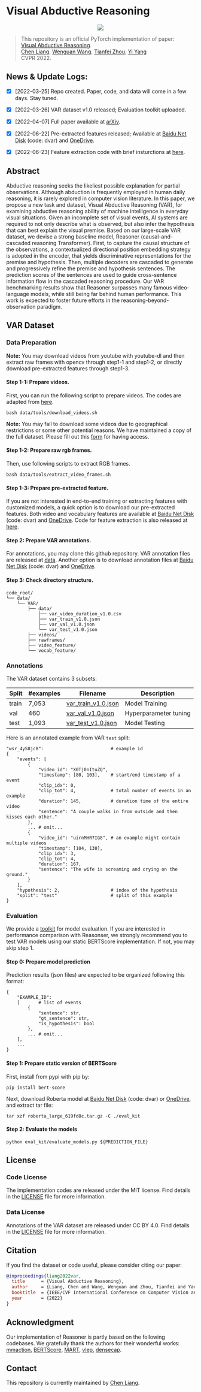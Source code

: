 # Visual Abductive Reasoning

<div align="center">
  <img src="assets/github_example.png">
</div>

> This repository is an official PyTorch implementation of paper:<br>
> [Visual Abductive Reasoning](https://arxiv.org/abs/2203.14040).<br>
> [Chen Liang](https://leonnnop.github.io/), [Wenguan Wang](https://sites.google.com/view/wenguanwang/), [Tianfei Zhou](https://www.tfzhou.com/), [Yi Yang](https://scholar.google.com/citations?user=RMSuNFwAAAAJ&hl=zh-CN) <br>
> CVPR 2022.


## News & Update Logs:
- [x] [2022-03-25] Repo created. Paper, code, and data will come in a few days. Stay tuned.
- [x] [2022-03-26] VAR dataset v1.0 released; Evaluation toolkit uploaded.
- [x] [2022-04-07] Full paper available at [arXiv](https://arxiv.org/abs/2203.14040).
- [x] [2022-06-22] Pre-extracted features released; Available at [Baidu Net Disk](https://pan.baidu.com/s/1Ju6O-05IhdVsNvpgbVpD7g) (code: dvar) and [OneDrive](https://1drv.ms/u/s!AjhElgOW1PYfgZAb0RfqcJv8TwygsA?e=zs0msT). 
- [x] [2022-06-23] Feature extraction code with brief insturctions at [here](feature_kit). 


## Abstract

Abductive reasoning seeks the likeliest possible explanation for partial observations. Although abduction is frequently employed in human daily reasoning, it is rarely explored in computer vision literature. In this paper, we propose a new task and dataset, Visual Abductive Reasoning (VAR), for examining abductive reasoning ability of machine intelligence in everyday visual situations. Given an incomplete set of visual events, AI systems are required to not only describe what is observed, but also infer the hypothesis that can best explain the visual premise. Based on our large-scale VAR dataset, we devise a strong baseline model, Reasoner (causal-and-cascaded reasoning Transformer). First, to capture the causal structure of the observations, a contextualized directional position embedding strategy is adopted in the encoder, that yields discriminative representations for the premise and hypothesis. Then, multiple decoders are cascaded to generate and progressively refine the premise and hypothesis sentences. The prediction scores of the sentences are used to guide cross-sentence information flow in the cascaded reasoning procedure. Our VAR benchmarking results show that Reasoner surpasses many famous video-language models, while still being far behind human performance. This work is expected to foster future efforts in the reasoning-beyond-observation paradigm.


## VAR Dataset 

### Data Preparation

**Note:** You may download videos from youtube with youtube-dl and then extract raw frames with opencv through step1-1 and step1-2, or directly download pre-extracted features through step1-3.

#### Step 1-1: Prepare videos.
First, you can run the following script to prepare videos. The codes are adapted from [here](https://github.com/open-mmlab/mmaction2/blob/master/tools/data/activitynet/). 
```
bash data/tools/download_videos.sh
```

**Note:** You may fail to download some videos due to geographical restrictions or some other potential reasons. We have maintained a copy of the full dataset. Please fill out this [form](https://forms.gle/VD9Ryu5dZPG9fMy36) for having access. 

#### Step 1-2: Prepare raw rgb frames.
Then, use following scripts to extract RGB frames.
```
bash data/tools/extract_video_frames.sh
```

#### Step 1-3: Prepare pre-extracted feature.
If you are not interested in end-to-end training or extracting features with customized models, a quick option is to download our pre-extracted features. Both video and vocabulary features are available at [Baidu Net Disk](https://pan.baidu.com/s/1Ju6O-05IhdVsNvpgbVpD7g) (code: dvar) and [OneDrive](https://1drv.ms/u/s!AjhElgOW1PYfgZAb0RfqcJv8TwygsA?e=zs0msT). Code for feature extraction is also released at [here](feature_kit).

#### Step 2: Prepare VAR annotations.
For annotations, you may clone this github repository. VAR annotation files are released at [data](data). Another option is to download annotation files at [Baidu Net Disk](https://pan.baidu.com/s/1Ju6O-05IhdVsNvpgbVpD7g) (code: dvar) and [OneDrive](https://1drv.ms/u/s!AjhElgOW1PYfgZAb0RfqcJv8TwygsA?e=zs0msT). 

#### Step 3: Check directory structure.

```
code_root/
└── data/
    └── VAR/
        ├── data/
            ├── var_video_duration_v1.0.csv
            ├── var_train_v1.0.json
            ├── var_val_v1.0.json
        	└── var_test_v1.0.json 
        ├── videos/
        ├── rawframes/
        ├── video_feature/
        └── vocab_feature/
```

### Annotations
The VAR dataset contains 3 subsets:

| Split | #examples | Filename | Description|
| --- | --- | --- | --- |
| train | 7,053 | [var_train_v1.0.json](data/var_train_v1.0.json) | Model Training |
| val | 460 | [var_val_v1.0.json](data/var_val_v1.0.json) | Hyperparameter tuning |
| test | 1,093 | [var_test_v1.0.json](data/var_test_v1.0.json) | Model Testing |

Here is an annotated example from VAR `test` split:
```
"wsr_4yS8jc8":                         # example id
{
    "events": [
        {
            "video_id": "X0Tj0nItuZQ",
            "timestamp": [80, 103],    # start/end timestamp of a event
            "clip_idx": 0,
            "clip_tot": 4,             # total number of events in an example 
            "duration": 145,           # duration time of the entire video 
            "sentence": "A couple walks in from outside and then kisses each other."
        },
        ... # omit...
        {
            "video_id": "uirnMHR7IG8", # an example might contain multiple videos 
            "timestamp": [104, 130],
            "clip_idx": 3,
            "clip_tot": 4,
            "duration": 167,
            "sentence": "The wife is screaming and crying on the ground."
        }
    ],
    "hypothesis": 2,                   # index of the hypothesis
    "split": "test"                    # split of this example
}
```
### Evaluation

We provide a [toolkit](eval_kit) for model evaluation. If you are interested in performance comparison with Reasonser, we strongly recommend you to test VAR models using our static BERTScore implementation. If not, you may skip step 1.

#### Step 0: Prepare model prediction
Prediction results (json files) are expected to be organized following this format:
```
{
    "EXAMPLE_ID": 
    [       # list of events
        {
            "sentence": str,
            "gt_sentence": str,
            "is_hypothesis": bool
        },
        ... # omit...
    ],
    ...
}
```

#### Step 1: Prepare static version of BERTScore
First, install from pypi with pip by:
```
pip install bert-score
```
Next, download Roberta model at [Baidu Net Disk](https://pan.baidu.com/s/1Ju6O-05IhdVsNvpgbVpD7g) (code: dvar) or [OneDrive](https://1drv.ms/u/s!AjhElgOW1PYfgZAb0RfqcJv8TwygsA?e=zs0msT), and extract tar file:
```
tar xzf roberta_large_619fd8c.tar.gz -C ./eval_kit
```

#### Step 2: Evaluate the models
```
python eval_kit/evaluate_models.py ${PREDICTION_FILE} 
```

## License

### Code License
The implementation codes are released under the MIT license. 
Find details in the [LICENSE](CODE_LICENSE) file for more information.

### Data License
Annotations of the VAR dataset are released under CC BY 4.0. Find details in the [LICENSE](https://creativecommons.org/licenses/by/4.0/) file for more information.


## Citation

If you find the dataset or code useful, please consider citing our paper:

```bibtex
@inproceedings{liang2022var,
  title      = {Visual Abductive Reasoning},
  author     = {Liang, Chen and Wang, Wenguan and Zhou, Tianfei and Yang, Yi},
  booktitle  = {IEEE/CVF International Conference on Computer Vision and Pattern Recognition (CVPR)},
  year       = {2022}
}
```

## Acknowledgment

Our implementation of Reasoner is partly based on the following codebases. We gratefully thank the authors for their wonderful works: 
[mmaction](https://github.com/open-mmlab/mmaction2),
[BERTScore](https://github.com/Tiiiger/bert_score),
[MART](https://github.com/jayleicn/recurrent-transformer),
[vlep](https://github.com/jayleicn/VideoLanguageFuturePred),
[densecap](https://github.com/salesforce/densecap).


## Contact

This repository is currently maintained by [Chen Liang](mailto:leonnnop@gmail.com).
